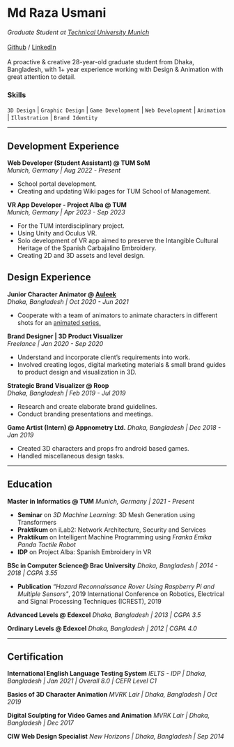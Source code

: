 # Md Raza Usmani
*Graduate Student at [Technical University Munich](https://www.tum.de/)*
\
\
[Github](https://github.com/MDRazaUsmani) / [LinkedIn](https://www.linkedin.com/in/raza-usmani/) 
\
\
A proactive & creative 28-year-old graduate student from Dhaka, Bangladesh, with 1+ year experience working with Design & Animation with great attention to detail.

### Skills
`3D Design` |  `Graphic Design` |  `Game Development` |  `Web Development` |  `Animation` |  `Illustration` |  `Brand Identity` 

--- 
## Development Experience 
**Web Developer (Student Assistant) @ TUM SoM**\
*Munich, Germany | Aug 2022 - Present*
- School portal development.
- Creating and updating Wiki pages for TUM School of Management.

**VR App Developer - Project Alba @ TUM**\
*Munich, Germany | Apr 2023 - Sep 2023*
- For the TUM interdisciplinary project.
- Using Unity and Oculus VR.
- Solo development of VR app aimed to preserve the Intangible Cultural Heritage of the Spanish Carbajalino Embroidery.
- Creating 2D and 3D assets and level design.
  
## Design Experience
**Junior Character Animator @ [Auleek](https://auleek.com/)**\
*Dhaka, Bangladesh | Oct 2020 - Jun 2021*
- Cooperate with a team of animators to animate characters in different 
shots for an [animated series.](https://www.imdb.com/title/tt14402938/episodes/?ref_=tt_eps_sm)

**Brand Designer | 3D Product Visualizer**\
*Freelance | Jan 2020 - Sep 2020*
- Understand and incorporate client’s requirements into work.
- Involved creating logos, digital marketing materials & small brand guides to product design and visualization in 3D.

**Strategic Brand Visualizer @ Roop**\
*Dhaka, Bangladesh | Feb 2019 - Jul 2019*
- Research and create elaborate brand guidelines.
- Conduct branding presentations and meetings.

**Game Artist (Intern) @ Appnometry Ltd.**
*Dhaka, Bangladesh | Dec 2018 - Jan 2019*
- Created 3D characters and props fro android based games.
- Handled miscellaneous design tasks.

--- 
## Education
**Master in Informatics @ TUM**
*Munich, Germany | 2021 - Present*
- **Seminar** on _3D Machine Learning_: 3D Mesh Generation using Transformers
- **Praktikum** on iLab2: Network Architecture, Security and Services
- **Praktikum** on Intelligent Machine Programming using *Franka Emika Panda Tactile Robot*
- **IDP** on Project Alba: Spanish Embroidery in VR

**BSc in Computer Science@ Brac University**
_Dhaka, Bangladesh | 2014 - 2018 | CGPA 3.55_
- **Publication** _“Hazard Reconnaissance Rover Using Raspberry Pi and Multiple Sensors"_, 2019 International Conference on Robotics, Electrical and Signal Processing Techniques (ICREST), 2019

**Advanced Levels @ Edexcel**
_Dhaka, Bangladesh | 2013 | CGPA 3.5_

**Ordinary Levels @ Edexcel**
_Dhaka, Bangladesh | 2012 | CGPA 4.0_

--- 
## Certification
**International English Language Testing System**
_IELTS - IDP | Dhaka, Bangladesh | Jan 2021 | Overall 8.0 | CEFR Level C1_

**Basics of 3D Character Animation**
_MVRK Lair | Dhaka, Bangladesh | Oct 2019_

**Digital Sculpting for Video Games and Animation**
_MVRK Lair | Dhaka, Bangladesh | Dec 2017_

**CIW Web Design Specialist**
_New Horizons | Dhaka, Bangladesh | Sep 2014_
